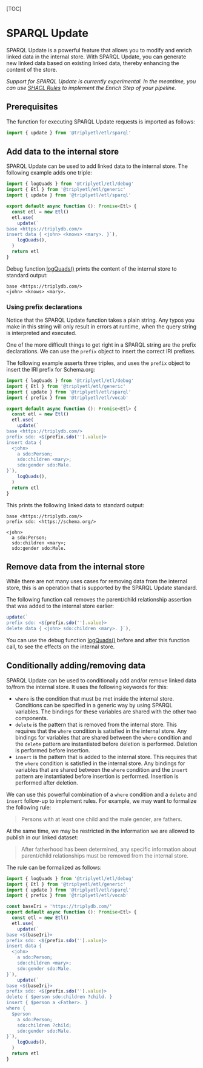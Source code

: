 [TOC]

# SPARQL Update

SPARQL Update is a powerful feature that allows you to modify and enrich linked data in the internal store. With SPARQL Update, you can generate new linked data based on existing linked data, thereby enhancing the content of the store.

*Support for SPARQL Update is currently experimental. In the meantime, you can use [SHACL Rules](../shacl) to implement the Enrich Step of your pipeline.*



## Prerequisites

The function for executing SPARQL Update requests is imported as follows:

```ts
import { update } from '@triplyetl/etl/sparql'
```



## Add data to the internal store

SPARQL Update can be used to add linked data to the internal store. The following example adds one triple:

```ts
import { logQuads } from '@triplyetl/etl/debug'
import { Etl } from '@triplyetl/etl/generic'
import { update } from '@triplyetl/etl/sparql'

export default async function (): Promise<Etl> {
  const etl = new Etl()
  etl.use(
    update(`
base <https://triplydb.com/>
insert data { <john> <knows> <mary>. }`),
    logQuads(),
  )
  return etl
}
```

Debug function [logQuads()](../../debug#function-logquads) prints the content of the internal store to standard output:

```turtle
base <https://triplydb.com/>
<john> <knows> <mary>.
```

### Using prefix declarations

Notice that the SPARQL Update function takes a plain string. Any typos you make in this string will only result in errors at runtime, when the query string is interpreted and executed.

One of the more difficult things to get right in a SPARQL string are the prefix declarations. We can use the `prefix` object to insert the correct IRI prefixes.

The following example asserts three triples, and uses the `prefix` object to insert the IRI prefix for Schema.org:

```ts
import { logQuads } from '@triplyetl/etl/debug'
import { Etl } from '@triplyetl/etl/generic'
import { update } from '@triplyetl/etl/sparql'
import { prefix } from '@triplyetl/etl/vocab'

export default async function (): Promise<Etl> {
  const etl = new Etl()
  etl.use(
    update(`
base <https://triplydb.com/>
prefix sdo: <${prefix.sdo('').value}>
insert data {
  <john>
    a sdo:Person;
    sdo:children <mary>;
    sdo:gender sdo:Male.
}`),
    logQuads(),
  )
  return etl
}
```

This prints the following linked data to standard output:

```turtle
base <https://triplydb.com/>
prefix sdo: <https://schema.org/>

<john>
  a sdo:Person;
  sdo:children <mary>;
  sdo:gender sdo:Male.
```



## Remove data from the internal store

While there are not many uses cases for removing data from the internal store, this is an operation that is supported by the SPARQL Update standard.

The following function call removes the parent/child relationship assertion that was added to the internal store earlier:

```ts
update(`
prefix sdo: <${prefix.sdo('').value}>
delete data { <john> sdo:children <mary>. }`),
```

You can use the debug function [logQuads()](../../debug#function-logquads) before and after this function call, to see the effects on the internal store.



## Conditionally adding/removing data

SPARQL Update can be used to conditionally add and/or remove linked data to/from the internal store. It uses the following keywords for this:

- `where` is the condition that must be met inside the internal store. Conditions can be specified in a generic way by using SPARQL variables. The bindings for these variables are shared with the other two components.
- `delete` is the pattern that is removed from the internal store. This requires that the `where` condition is satisfied in the internal store. Any bindings for variables that are shared between the `where` condition and the `delete` pattern are instantiated before deletion is performed. Deletion is performed before insertion.
- `insert` is the pattern that is added to the internal store. This requires that the `where` condition is satisfied in the internal store. Any bindings for variables that are shared between the `where` condition and the `insert` pattern are instantiated before insertion is performed. Insertion is performed after deletion.

We can use this powerful combination of a `where` condition and a `delete` and `insert` follow-up to implement rules. For example, we may want to formalize the following rule:

> Persons with at least one child and the male gender, are fathers.

At the same time, we may be restricted in the information we are allowed to publish in our linked dataset:

> After fatherhood has been determined, any specific information about parent/child relationships must be removed from the internal store.

The rule can be formalized as follows:

```ts
import { logQuads } from '@triplyetl/etl/debug'
import { Etl } from '@triplyetl/etl/generic'
import { update } from '@triplyetl/etl/sparql'
import { prefix } from '@triplyetl/etl/vocab'

const baseIri = 'https://triplydb.com/'
export default async function (): Promise<Etl> {
  const etl = new Etl()
  etl.use(
    update(`
base <${baseIri}>
prefix sdo: <${prefix.sdo('').value}>
insert data {
  <john>
    a sdo:Person;
    sdo:children <mary>;
    sdo:gender sdo:Male.
}`),
    update(`
base <${baseIri}>
prefix sdo: <${prefix.sdo('').value}>
delete { $person sdo:children ?child. }
insert { $person a <Father>. }
where {
  $person
    a sdo:Person;
    sdo:children ?child;
    sdo:gender sdo:Male.
}`),
    logQuads(),
  )
  return etl
}
```

<!-- TODO
### Moving data between graphs

This operation reads the contents of a document representing a graph and loads it into a graph in the Graph Store.
   
Example:

```ts
import { logQuads } from '@triplyetl/etl/debug'
import { Etl } from '@triplyetl/etl/generic'
import { update } from '@triplyetl/etl/sparql'

export default async function (): Promise<Etl> {
  const etl = new Etl()
  etl.use(
    update(`
base <https://triplydb.com/>
insert data { graph <g> { <s> <p> <o>. } }`),
    update(`
base <https://triplydb.com/>
load <g> into graph <h>`),
    logQuads(),
  )
  return etl
}
```

In this example, the `LOAD` operation is used to load the contents of a document specified by `<IRIref_from>` into the graph specified by `<IRIref_to>`. The document referred to by `<IRIref_from>` represents a graph, and its contents will be added to the graph identified by `<IRIref_to>`. This allows you to incorporate data from an external source or document into a specific graph within the Graph Store.

#### 5. `CLEAR`

This operation removes all triples in one or more graphs.

Example:

```
CLEAR GRAPH <IRIref>
```

In this example, the `CLEAR` operation is used to remove all the triples contained within a specific graph identified by `<IRIref>`. It clears the entire contents of the graph, effectively deleting all the triples associated with that graph. This operation allows you to start with a clean slate by removing all existing data within the specified graph, providing a way to reset or empty the graph as needed.

* Please note that you need to replace `<IRIref_from>` and `<IRIref_to>` with appropriate IRIs or URLs for the actual data sources or destinations.

#### A complete example

To demonstrate the usage of the `update()` function with SPARQL Update queries, we provide a complete TriplyETL script example. In this example, we will show how to generate new linked data based on existing linked data using SPARQL Update.

```ts
import { Etl, Source, declarePrefix, fromJson, toTriplyDb } from "@triplyetl/etl/generic";
import { iri, pairs } from "@triplyetl/etl/ratt";
import { update } from '@triplyetl/etl/sparql';
import { a, foaf } from "@triplyetl/etl/vocab";

const prefix = {
  id: declarePrefix('https://triplydb.com/Triply/example/id/'),
};

export default async function (): Promise<Etl> {
  const etl = new Etl();
  etl.use(
    fromJson([{ age: 'twenty', id: '1' }]),
    pairs(
      iri(prefix.id, 'id'),
      [a, foaf.Person],
      [foaf.age, 'age'],
    ),
    update(`
      PREFIX foaf: <http://xmlns.com/foaf/0.1/>
      INSERT {
        ?person foaf:isAdult "true"^^xsd:boolean .
      }
      WHERE {
        ?person foaf:age ?age .
        FILTER (xsd:integer(?age) >= 18)
      }
    `),
    toTriplyDb({ dataset: 'test' }),
  );
  return etl;
}
```

#### Source data

In our example, we are using the following source data that records the age of a person:

```code
{
  "age": "twenty",
  "id":  "id"
}
```
In this example, the data source is in the form of [inline JSON](/triply-etl/extract/types#inline-json), but please note that any valid source format can be used:

```code
fromJson([{ age: 'twenty', id: '1' }]),
```

#### Target data without SPARQL Update

Based on the source data in Step 1, without applying SPARQL Update, the resulting linked data in TriplyDB would be:

```code
id:1
  a foaf:Person;
  foaf:age 'twenty'.
```

#### Target data with SPARQL Update

By applying the SPARQL Update query using the `update()` function, an additional triple will be added to the data. In this case, the new triple indicates that the person in the source data is an adult based on the age condition. Consequently, the updated data in TriplyDB would appear as:

```code
id:1
  a foaf:Person;
  foaf:age 'twenty';
  foaf:isAdult 'true'.
```

By following this example and adjusting the SPARQL Update query according to your requirements, you can generate new linked data based on existing linked data in your TriplyETL process.
-->
